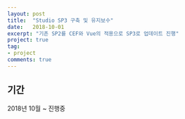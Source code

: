 ```yaml
---
layout: post
title:  "Studio SP3 구축 및 유지보수"
date:   2018-10-01
excerpt: "기존 SP2를 CEF와 Vue의 적용으로 SP3로 업데이트 진행"
project: true
tag:
- project
comments: true
---
```


## 기간

2018년 10월 ~ 진행중